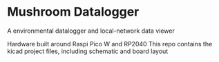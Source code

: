 # Mushroom Datalogger

A environmental datalogger and local-network data viewer

Hardware built around Raspi Pico W and RP2040
This repo contains the kicad project files, including schematic and board layout